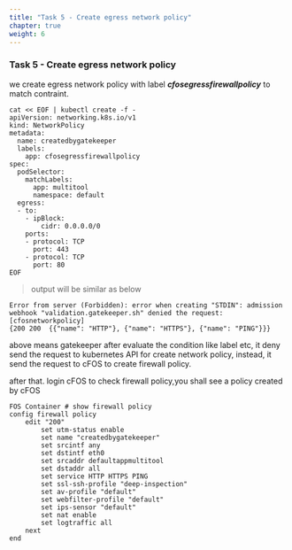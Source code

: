 ```yaml
---
title: "Task 5 - Create egress network policy"
chapter: true
weight: 6
---
```


### Task 5 - Create egress network policy

we create egress network policy with label ***cfosegressfirewallpolicy*** to match contraint. 

```
cat << EOF | kubectl create -f -
apiVersion: networking.k8s.io/v1
kind: NetworkPolicy
metadata:
  name: createdbygatekeeper
  labels:
    app: cfosegressfirewallpolicy
spec:
  podSelector:
    matchLabels:
      app: multitool
      namespace: default
  egress:
  - to:
    - ipBlock:
        cidr: 0.0.0.0/0
    ports:
    - protocol: TCP
      port: 443
    - protocol: TCP
      port: 80
EOF
```

> output will be similar as below

```
Error from server (Forbidden): error when creating "STDIN": admission webhook "validation.gatekeeper.sh" denied the request: [cfosnetworkpolicy]
{200 200  {{"name": "HTTP"}, {"name": "HTTPS"}, {"name": "PING"}}}
```

above means gatekeeper after evaluate the condition like label etc, it deny send the request to kubernetes API for create network policy, instead, it send the request to cFOS to create firewall policy. 

after that. login cFOS to check firewall policy,you shall see a policy created by cFOS

```
FOS Container # show firewall policy
config firewall policy
    edit "200"
        set utm-status enable
        set name "createdbygatekeeper"
        set srcintf any
        set dstintf eth0
        set srcaddr defaultappmultitool
        set dstaddr all
        set service HTTP HTTPS PING
        set ssl-ssh-profile "deep-inspection"
        set av-profile "default"
        set webfilter-profile "default"
        set ips-sensor "default"
        set nat enable
        set logtraffic all
    next
end
```